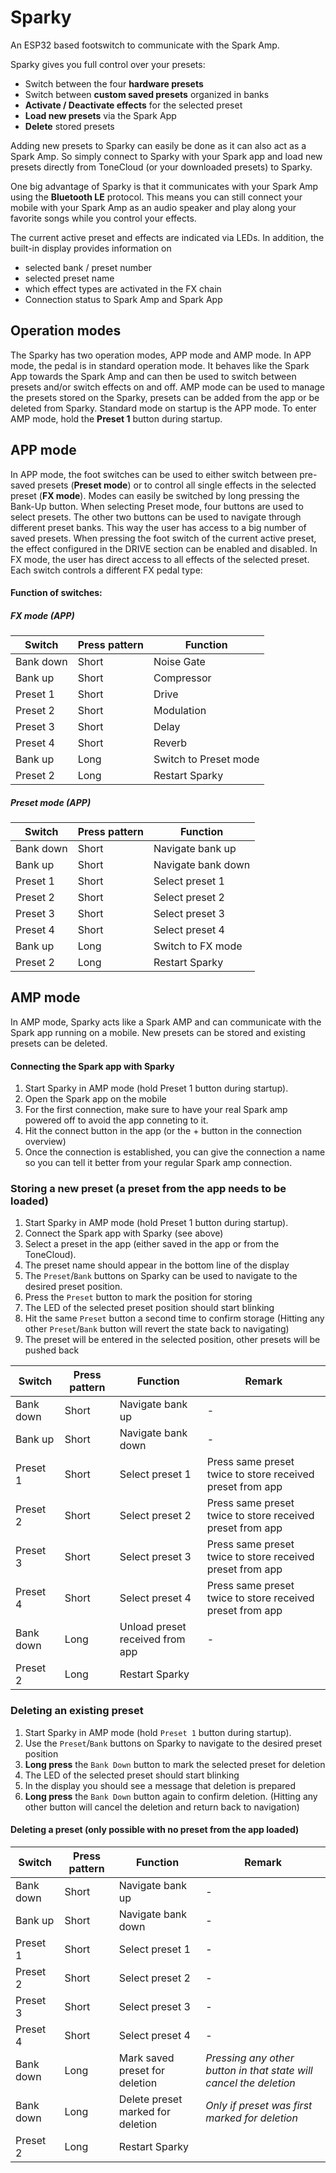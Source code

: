 # Sparky
An ESP32 based footswitch to communicate with the Spark Amp.

Sparky gives you full control over your presets:
* Switch between the four **hardware presets**
* Switch between **custom saved presets** organized in banks
* **Activate / Deactivate effects** for the selected preset
* **Load new presets** via the Spark App
* **Delete** stored presets

Adding new presets to Sparky can easily be done as it can also act as a Spark Amp. So simply connect to Sparky with your Spark app and load new presets directly from ToneCloud (or your downloaded presets) to Sparky. 

One big advantage of Sparky is that it communicates with your Spark Amp using the **Bluetooth LE** protocol.
This means you can still connect your mobile with your Spark Amp as an audio speaker and play along your favorite songs while you control your effects.

The current active preset and effects are indicated via LEDs. In addition, the built-in display provides information on
* selected bank / preset number
* selected preset name
* which effect types are activated in the FX chain
* Connection status to Spark Amp and Spark App


## Operation modes
The Sparky has two operation modes, APP mode and AMP mode.
In APP mode, the pedal is in standard operation mode. It behaves like the Spark App towards the Spark Amp and can then be used to switch between presets and/or switch effects on and off.
AMP mode can be used to manage the presets stored on the Sparky, presets can be added from the app or be deleted from Sparky.
Standard mode on startup is the APP mode. To enter AMP mode, hold the **Preset 1** button during startup.

## APP mode
In APP mode, the foot switches can be used to either switch between pre-saved presets (**Preset mode**) or to control all single effects in the selected preset (**FX mode**). Modes can easily be switched by long pressing the Bank-Up button.
When selecting Preset mode, four buttons are used to select presets. The other two buttons can be used to navigate through different preset banks. This way the user has access to a big number of saved presets. When pressing the foot switch of the current active preset, the effect configured in the DRIVE section can be enabled and disabled.
In FX mode, the user has direct access to all effects of the selected preset. 
Each switch controls a different FX pedal type:


#### Function of switches:

##### FX mode (APP)
|Switch | Press pattern |Function |
|---| -----|------ |
|Bank down | Short |Noise Gate |
|Bank up | Short |Compressor |
|Preset 1 | Short |Drive |
|Preset 2 | Short |Modulation |
|Preset 3 | Short |Delay |
|Preset 4 | Short |Reverb | 
|Bank up | Long | Switch to Preset mode |
|Preset 2 | Long | Restart Sparky |

##### Preset mode (APP)
|Switch | Press pattern |Function |
|---| -----|------ |
|Bank down | Short |Navigate bank up |
|Bank up | Short |Navigate bank down |
|Preset 1 | Short |Select preset 1 |
|Preset 2 | Short |Select preset 2 |
|Preset 3 | Short |Select preset 3 |
|Preset 4 | Short |Select preset 4 | 
|Bank up | Long | Switch to FX mode|
|Preset 2 | Long | Restart Sparky |

## AMP mode
In AMP mode, Sparky acts like a Spark AMP and can communicate with the Spark app running on a mobile. New presets can be stored and existing presets can be deleted.

#### Connecting the Spark app with Sparky
1. Start Sparky in AMP mode (hold Preset 1 button during startup).
2. Open the Spark app on the mobile
3. For the first connection, make sure to have your real Spark amp powered off to avoid the app conneting to it.
4. Hit the connect button in the app (or the + button in the connection overview)
5. Once the connection is established, you can give the connection a name so you can tell it better from your regular Spark amp connection.


### Storing a new preset (a preset from the app needs to be loaded)
1. Start Sparky in AMP mode (hold Preset 1 button during startup).
2. Connect the Spark app with Sparky (see above)
3. Select a preset in the app (either saved in the app or from the ToneCloud).
4. The preset name should appear in the bottom line of the display
5. The `Preset`/`Bank` buttons on Sparky can be used to navigate to the  desired preset position. 
6. Press the `Preset` button to mark the position for storing
7. The LED of the selected preset position should start blinking
8. Hit the same `Preset` button a second time to confirm storage
(Hitting any other `Preset`/`Bank` button will revert the state back to navigating)
9. The preset will be entered in the selected position, other presets will be pushed back

|Switch | Press pattern |Function | Remark |
|---| -----|------ | ----- |
|Bank down | Short |Navigate bank up | - |
|Bank up | Short |Navigate bank down | - |
|Preset 1 | Short |Select preset 1 | Press same preset twice to store received preset from app |
|Preset 2 | Short |Select preset 2 | Press same preset twice to store received preset from app |
|Preset 3 | Short |Select preset 3 | Press same preset twice to store received preset from app |
|Preset 4 | Short |Select preset 4 | Press same preset twice to store received preset from app |
|Bank down | Long | Unload preset received from app| - |
|Preset 2 | Long | Restart Sparky |

### Deleting an existing preset
1. Start Sparky in AMP mode (hold `Preset 1` button during startup).
2. Use the `Preset`/`Bank` buttons on Sparky to navigate to the desired preset position
3. **Long press** the `Bank Down` button to mark the selected preset for deletion
4. The LED of the selected preset should start blinking
5. In the display you should see a message that deletion is prepared
6. **Long press** the `Bank Down` button again to confirm deletion.
(Hitting any other button will cancel the deletion and return back to navigation)



#### Deleting a preset (only possible with no preset from the app loaded)
|Switch | Press pattern |Function | Remark |
|---| -----|------ | ----- |
|Bank down | Short |Navigate bank up | - |
|Bank up | Short |Navigate bank down | - |
|Preset 1 | Short |Select preset 1 | -  |
|Preset 2 | Short |Select preset 2 | - |
|Preset 3 | Short |Select preset 3 | - |
|Preset 4 | Short |Select preset 4 | - |
|Bank down | Long | Mark saved preset for deletion| *Pressing any other button in that state will cancel the deletion* |
|Bank down | Long | Delete preset marked for deletion| *Only if preset was first marked for deletion* |
|Preset 2 | Long | Restart Sparky |


